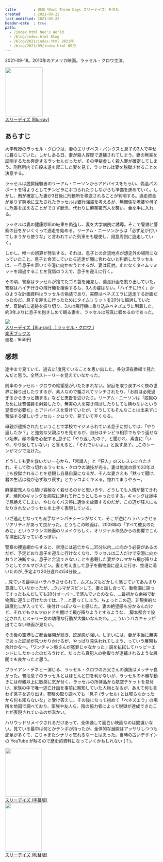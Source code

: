 ```yaml
---
title        : 映画「Next Three Days スリーデイズ」を見た
created      : 2021-09-22
last-modified: 2021-09-22
header-date  : true
path:
  - /index.html Neo's World
  - /blog/index.html Blog
  - /blog/2021/index.html 2021年
  - /blog/2021/09/index.html 09月
---
```


2021-09-18。2010年のアメリカ映画。ラッセル・クロウ主演。

<div class="ad-amazon">
  <div class="ad-amazon-image">
    <a href="https://www.amazon.co.jp/dp/B07RWBTGNB?tag=neos21-22&amp;linkCode=osi&amp;th=1&amp;psc=1">
      <img src="https://m.media-amazon.com/images/I/51fI+LPzntL._SL160_.jpg" width="124" height="160">
    </a>
  </div>
  <div class="ad-amazon-info">
    <div class="ad-amazon-title">
      <a href="https://www.amazon.co.jp/dp/B07RWBTGNB?tag=neos21-22&amp;linkCode=osi&amp;th=1&amp;psc=1">スリーデイズ [Blu-ray]</a>
    </div>
  </div>
</div>

## あらすじ

大学教授のラッセル・クロウは、妻のエリザベス・バンクスと息子の3人で幸せに暮らしていた。しかしある日、妻が殺人容疑で逮捕されてしまう。妻の無実を証明するため奔走するラッセルだったが、その甲斐虚しく殺人罪が確定してしまう。刑務所内で自殺未遂を起こした妻を見て、ラッセルは妻を脱獄させることを決意する。

ラッセルは脱獄経験者のリーアム・ニーソンからアドバイスをもらい、偽造パスポートを得ようとしてチンピラにボコられたりしながらも準備を進めていく。しかし、刑が確定した妻が3日後に刑務所を移送されることが判明する。逃走資金が足りず窮地に立たされたラッセルは銀行強盗を考えるが、無関係な老婆や母子に危害を加えることができず断念。代わりに麻薬密売人を襲い、金を手に入れる。

ラッセルは妻の健康診断の結果を偽造し、妻を大学病院に誘導。そこで警備と警察の目をかいくぐって逃走を始める。リーアム・ニーソンからは「必ず足が付いてしまうから使うな」と言われていた列車をも駆使し、用意周到に逃走していく。

しかし、唯一の誤算が発生する。それは、息子との合流地点が想定外の場所になっていたこと。息子と合流していたら逃走が間に合わないと判断したラッセルは、一旦息子を置いて空港に向かおうとするが、妻は反対。止むなくタイムリミットを超過することを覚悟のうえで、息子を迎えに行く。

その頃、警察はラッセルが捨てたゴミ袋を発見し、逃走計画を割り出していた。警察はハイチ行きの飛行機を捜索するも、3人の姿はない。「ハイチに行く」かのような計画資料はラッセルの偽装であり、実際はベネズエラに逃走する計画だったのだ。息子を迎えに行ったためにタイムリミットを20分も超過していたが、奇跡的に追跡を振り切り、3人は飛行機に乗り込みベネズエラに到着した。約3年ぶりに息子を抱きしめて眠る妻を、ラッセルは写真に収めるのであった。

<div class="ad-rakuten">
  <div class="ad-rakuten-image">
    <a href="https://hb.afl.rakuten.co.jp/hgc/g00q0722.waxyc9ff.g00q0722.waxyd017/?pc=https%3A%2F%2Fitem.rakuten.co.jp%2Fbook%2F15898568%2F&amp;m=http%3A%2F%2Fm.rakuten.co.jp%2Fbook%2Fi%2F19621183%2F">
      <img src="https://thumbnail.image.rakuten.co.jp/@0_mall/book/cabinet/9322/4589921409322.jpg?_ex=128x128">
    </a>
  </div>
  <div class="ad-rakuten-info">
    <div class="ad-rakuten-title">
      <a href="https://hb.afl.rakuten.co.jp/hgc/g00q0722.waxyc9ff.g00q0722.waxyd017/?pc=https%3A%2F%2Fitem.rakuten.co.jp%2Fbook%2F15898568%2F&amp;m=http%3A%2F%2Fm.rakuten.co.jp%2Fbook%2Fi%2F19621183%2F">スリーデイズ【Blu-ray】 [ ラッセル・クロウ ]</a>
    </div>
    <div class="ad-rakuten-shop">
      <a href="https://hb.afl.rakuten.co.jp/hgc/g00q0722.waxyc9ff.g00q0722.waxyd017/?pc=https%3A%2F%2Fwww.rakuten.co.jp%2Fbook%2F&amp;m=http%3A%2F%2Fm.rakuten.co.jp%2Fbook%2F">楽天ブックス</a>
    </div>
    <div class="ad-rakuten-price">価格 : 1650円</div>
  </div>
</div>

## 感想

途中まで見ていて、過去に1度見ていることを思い出した。多分深夜番組で見たんだと思う。全然ストーリーを覚えていなかった。

前半のラッセル・クロウの絶望感がいたたまれない。家庭を取り戻すべく夜の世界に繰り出したりするが、素人なので騙されてリンチされたり、「お前は必死過ぎるからきっと捕まる」などと忠告を受けたり。リーアム・ニーソンは「脱獄のためには警備員を射殺したり、無実の人を突き飛ばしたりしても構わないという覚悟が必要だ」とアドバイスを受けていたが、どうしてもそんなことは出来ずに苦悩する優しいラッセル・クロウで、見ていて辛くなる。

母親が逮捕されたということで学校でイジメられている息子に対しては、「やり返したか？」と強気な父親ぶりを見せるが、自分はチンピラ相手でもやり返せない始末。顔の傷を心配する_息子に「やり返したの？」と聞かれ、素直に「いや、やり返していない」と答えると、「それでいいよ。」と返す息子。_このシーンがマジで泣けた。

どうしても妻を救いたい一心から、「常識人」と「狂人」のスレスレに立たされ、そして吹っ切れるラッセル・クロウの演技が光る。妻は無実の罪で20年以上も投獄されることを悲観し自暴自棄になるが、そんな妻さえも「黙って聞け、君の生活は俺が必ず取り戻す」とカッコよくキメる。惚れてまうやろー。

麻薬密売人なら情け容赦なく殺せるのかと思いきや、どうしても人情が捨てきれず、瀕死のギャングを病院に連れて行こうとしちゃったりする。ギャングは途中で息絶えてしまい、やむなくバス停に遺体を放置するのだが、この辺が狂人にもなりきれないラッセルを上手く表現している。

いざ逃走となっても派手なドンパチシーンがなくて、そこが逆にハラハラさせるリアリティがあって良かった。どうもこの映画は、2008年の「すべて彼女のために」というフランス映画のリメイクらしく、オリジナル作品からの影響でこんな演出になっているっぽい。

警察の捜査網からすると、空港には逃亡から__35分以内__に向かう必要があるのだが、予定どおり息子を迎えに行けなくなり、ラッセルは二人だけで空港に向かおうと決断する。息子と合流できないことを悲観した妻がクルマから飛び降りようとしてクルマがスピン。妻と考え直して息子を動物園に迎えに行き、空港に着いたのが_予定より20分遅れの54分後_。

…見ている最中はハラハラさせられて、ムズムズもどかしく感じていてあんまり意識していなかったが、_クルマがスピンして、妻と話し合って、動物園に戻ってすったもんだしても20分オーバー_で済んでいたのなら、__最初から余裕で動物園に迎えに行けたのでは…？__と思ってしまう。ちょっとこの辺、非現実的な誤魔化しが入ってて、後付けっぽいなーと感じた。妻の絶望感も分かるんだけど、それでもクルマのドアを開けて飛び降りようとするような、_脚本都合で設定されたヒステリー女の幼稚な行動が大嫌いなんだわ。_こういうバカキャラが出てこない映画が見たい。

その後の空港もご都合展開が続き、蛇足感が強い。しまいには、妻が本当に無実であった証拠が見つかりかけるが、やっぱり見失われてしまう、っていう展開も余計かなー。「ワンチャン奥さんが冤罪じゃなかった」説を払拭してハッピーエンドにしたかったのだろうけど、だったら真犯人の物取りが逮捕されるような展開でも良かったと思う。

ブライアン・デネヒー演じる、ラッセル・クロウのお父さんの演技はメッチャ良かった。普段息子のラッセルとはほとんど口を利かないが、ラッセルの不審な動きには母親以上に敏感に気が付く。ラッセルの所持品から航空チケットを見付け、家族の中で唯一逃亡計画を事前に察知していた人物となるが、あえて何も言わず息子を送り出す。警察の取り調べでも「息子 (ラッセル) とは喋らなかったから何も知らないな」と受け答えし、その後になって初めて「ベネズエラ」の場所を地図で調べており、家族や友人ら、陰の協力者によって脱獄が達成できたことが表現されているのが温かい。

ハリウッドリメイクされるだけあって、全体通して面白い映画なのは間違いない。見ている最中は何とかテンポが持ったが、全体的な展開はアッサリしつつも蛇足が多くて、こりゃまたシナリオ忘れるなーとは思った。当時の古いデザインの YouTube が映るので歴史的資料になっていくかもしれない (？)。

<div class="ad-amazon">
  <div class="ad-amazon-image">
    <a href="https://www.amazon.co.jp/dp/B00G8AB0GO?tag=neos21-22&amp;linkCode=osi&amp;th=1&amp;psc=1">
      <img src="https://m.media-amazon.com/images/I/51Eunm0QmZL._SL160_.jpg" width="120" height="160">
    </a>
  </div>
  <div class="ad-amazon-info">
    <div class="ad-amazon-title">
      <a href="https://www.amazon.co.jp/dp/B00G8AB0GO?tag=neos21-22&amp;linkCode=osi&amp;th=1&amp;psc=1">スリーデイズ (字幕版)</a>
    </div>
  </div>
</div>

<div class="ad-amazon">
  <div class="ad-amazon-image">
    <a href="https://www.amazon.co.jp/dp/B00GBZN6HM?tag=neos21-22&amp;linkCode=osi&amp;th=1&amp;psc=1">
      <img src="https://m.media-amazon.com/images/I/51wUtGrjAoL._SL160_.jpg" width="120" height="160">
    </a>
  </div>
  <div class="ad-amazon-info">
    <div class="ad-amazon-title">
      <a href="https://www.amazon.co.jp/dp/B00GBZN6HM?tag=neos21-22&amp;linkCode=osi&amp;th=1&amp;psc=1">スリーデイズ (吹替版)</a>
    </div>
  </div>
</div>

